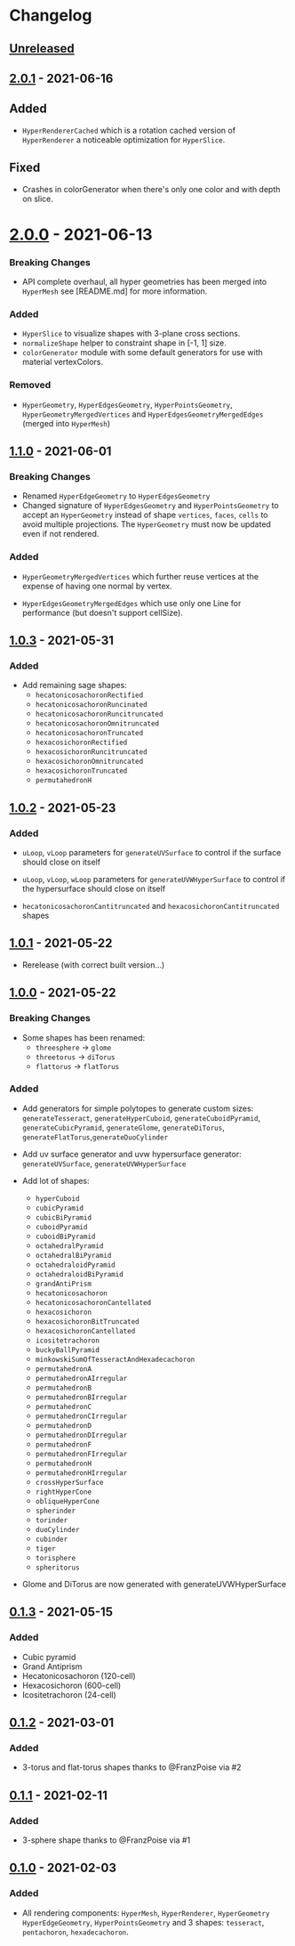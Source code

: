 # Changelog

## [Unreleased]

## [2.0.1] - 2021-06-16

## Added

- `HyperRendererCached` which is a rotation cached version of `HyperRenderer` a noticeable optimization for `HyperSlice`.

## Fixed

- Crashes in colorGenerator when there's only one color and with depth on slice.

# [2.0.0] - 2021-06-13

### Breaking Changes

- API complete overhaul, all hyper geometries has been merged into `HyperMesh` see [README.md] for more information.

### Added

- `HyperSlice` to visualize shapes with 3-plane cross sections.
- `normalizeShape` helper to constraint shape in [-1, 1] size.
- `colorGenerator` module with some default generators for use with material vertexColors.

### Removed

- `HyperGeometry`, `HyperEdgesGeometry`, `HyperPointsGeometry`, `HyperGeometryMergedVertices` and `HyperEdgesGeometryMergedEdges` (merged into `HyperMesh`)

## [1.1.0] - 2021-06-01

### Breaking Changes

- Renamed `HyperEdgeGeometry` to `HyperEdgesGeometry`
- Changed signature of `HyperEdgesGeometry` and `HyperPointsGeometry` to accept an `HyperGeometry` instead of shape `vertices`, `faces`, `cells` to avoid multiple projections. The `HyperGeometry` must now be updated even if not rendered.

### Added

- `HyperGeometryMergedVertices` which further reuse vertices at the expense of having one normal by vertex.

- `HyperEdgesGeometryMergedEdges` which use only one Line for performance (but doesn't support cellSize).

## [1.0.3] - 2021-05-31

### Added

- Add remaining sage shapes:
  - `hecatonicosachoronRectified`
  - `hecatonicosachoronRuncinated`
  - `hecatonicosachoronRuncitruncated`
  - `hecatonicosachoronOmnitruncated`
  - `hecatonicosachoronTruncated`
  - `hexacosichoronRectified`
  - `hexacosichoronRuncitruncated`
  - `hexacosichoronOmnitruncated`
  - `hexacosichoronTruncated`
  - `permutahedronH`

## [1.0.2] - 2021-05-23

### Added

- `uLoop`, `vLoop` parameters for `generateUVSurface` to control if the surface should close on itself
- `uLoop`, `vLoop`, `wLoop` parameters for `generateUVWHyperSurface` to control if the hypersurface should close on itself

- `hecatonicosachoronCantitruncated` and `hexacosichoronCantitruncated` shapes

## [1.0.1] - 2021-05-22

- Rerelease (with correct built version...)

## [1.0.0] - 2021-05-22

### Breaking Changes

- Some shapes has been renamed:
  - `threesphere` -> `glome`
  - `threetorus` -> `diTorus`
  - `flattorus` -> `flatTorus`

### Added

- Add generators for simple polytopes to generate custom sizes: `generateTesseract`, `generateHyperCuboid`, `generateCuboidPyramid`, `generateCubicPyramid`, `generateGlome`, `generateDiTorus`, `generateFlatTorus`,`generateDuoCylinder`
- Add uv surface generator and uvw hypersurface generator: `generateUVSurface`, `generateUVWHyperSurface`
- Add lot of shapes:

  - `hyperCuboid`
  - `cubicPyramid`
  - `cubicBiPyramid`
  - `cuboidPyramid`
  - `cuboidBiPyramid`
  - `octahedralPyramid`
  - `octahedralBiPyramid`
  - `octahedraloidPyramid`
  - `octahedraloidBiPyramid`
  - `grandAntiPrism`
  - `hecatonicosachoron`
  - `hecatonicosachoronCantellated`
  - `hexacosichoron`
  - `hexacosichoronBitTruncated`
  - `hexacosichoronCantellated`
  - `icositetrachoron`
  - `buckyBallPyramid`
  - `minkowskiSumOfTesseractAndHexadecachoron`
  - `permutahedronA`
  - `permutahedronAIrregular`
  - `permutahedronB`
  - `permutahedronBIrregular`
  - `permutahedronC`
  - `permutahedronCIrregular`
  - `permutahedronD`
  - `permutahedronDIrregular`
  - `permutahedronF`
  - `permutahedronFIrregular`
  - `permutahedronH`
  - `permutahedronHIrregular`
  - `crossHyperSurface`
  - `rightHyperCone`
  - `obliqueHyperCone`
  - `spherinder`
  - `torinder`
  - `duoCylinder`
  - `cubinder`
  - `tiger`
  - `torisphere`
  - `spheritorus`

- Glome and DiTorus are now generated with generateUVWHyperSurface

## [0.1.3] - 2021-05-15

### Added

- Cubic pyramid
- Grand Antiprism
- Hecatonicosachoron (120-cell)
- Hexacosichoron (600-cell)
- Icositetrachoron (24-cell)

## [0.1.2] - 2021-03-01

### Added

- 3-torus and flat-torus shapes thanks to @FranzPoise via #2

## [0.1.1] - 2021-02-11

### Added

- 3-sphere shape thanks to @FranzPoise via #1

## [0.1.0] - 2021-02-03

### Added

- All rendering components: `HyperMesh`, `HyperRenderer`, `HyperGeometry` `HyperEdgeGeometry`, `HyperPointsGeometry` and 3 shapes: `tesseract`, `pentachoron`, `hexadecachoron`.

[unreleased]: https://github.com/paradoxxxzero/four.js/compare/v2.0.1...HEAD
[2.0.1]: https://github.com/paradoxxxzero/four.js/compare/v2.0.0...v2.0.1
[2.0.0]: https://github.com/paradoxxxzero/four.js/compare/v1.1.0...v2.0.0
[1.1.0]: https://github.com/paradoxxxzero/four.js/compare/v1.0.3...v1.1.0
[1.0.3]: https://github.com/paradoxxxzero/four.js/compare/v1.0.2...v1.0.3
[1.0.2]: https://github.com/paradoxxxzero/four.js/compare/v1.0.1...v1.0.2
[1.0.1]: https://github.com/paradoxxxzero/four.js/compare/v1.0.0...v1.0.1
[1.0.0]: https://github.com/paradoxxxzero/four.js/compare/v0.1.3...v1.0.0
[0.1.3]: https://github.com/paradoxxxzero/four.js/compare/v0.1.2...v0.1.3
[0.1.2]: https://github.com/paradoxxxzero/four.js/compare/v0.1.1...v0.1.2
[0.1.1]: https://github.com/paradoxxxzero/four.js/compare/v0.1.0...v0.1.1
[0.1.0]: https://github.com/paradoxxxzero/four.js/compare/...v0.1.0
